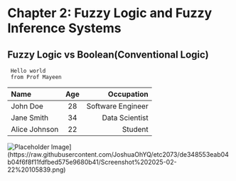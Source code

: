 # Chapter 2: Fuzzy Logic and Fuzzy Inference Systems 
## Fuzzy Logic vs Boolean(Conventional Logic)

```
 Hello world
 from Prof Mayeen
```

| Name           | Age | Occupation     |
|:---------------|:---:|---------------:|
| John Doe       | 28  | Software Engineer |
| Jane Smith     | 34  | Data Scientist |
| Alice Johnson  | 22  | Student        |

<img src="[https://via.placeholder.com/150" alt="Placeholder Image](https://raw.githubusercontent.com/JoshuaOhYQ/etc2073/de348553eab04b04f6f8f11fdfbed575e9680b41/Screenshot%202025-02-22%20105839.png)" style="display: block; margin: 0 auto;">
